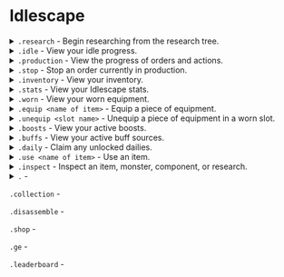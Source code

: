# Idlescape

<details>
  <summary><code>.research</code> - Begin researching from the research tree.</summary>
<br>
  
Aliases: `.play` `.start` `.quest` `.quests` `.tutorial`

The research tree is used to unlock new mechanics, skills, item recipes, and progress through the game. Use the arrow reactions to change your selection and the tick reaction to being researching the current selection or refresh the list.


* **Research time** indicates how long the research will take to complete.
* **Items Required** indicates the required items for the research. These items are taken from the inventory.
* Research level requirements cannot be boosted for.
* Once started, the research cannot be cancelled.
* A list of researches can be found using `.inspect researches`
* To view the details of a specific research use `.inspect research <name of research>`
</details>

<details>
  <summary><code>.idle</code> - View your idle progress.</summary>
<br>
  
Aliases: `.gather` `.gathering`

Skills are split into idle and production skills. Mining, Woodcutting, Fishing, Combat, Hunter, and Thieving are all idle skills. 

* Use `.idle <name of item>` to assign a resource to gather using the idle skills.
* Once an item has been assigned to be idled, you will continue to idle. It should be noted that the assigned item will never be unassigned so continuing to assign the same item has no effect.
* Your maximum idle time is the amount of time elapsed since your last idlescape command. If you have not issued an idlescape command for longer than your maximum idle time, all progress will be paused until a command is issued. The idle timer is reset every time you issue an idlescape command. Your maximum idle time is based on your current Agility level including boosts. 
* Ingredients are displayed under the recipe being idled. The number indicates the amount you have in your inventory. Idling will pause if you do not have enough ingredients to continue.
* The items per hour displays the number of time you will complete that recipe in the next hour. If you do not have enough ingredients for the next hour, or boosts will expire, the display will be updated to the reduced number.
</details>

<details>
  <summary><code>.production</code> - View the progress of orders and actions.</summary>
<br>
  
Aliases: `.prod` `.prog` `.progress`

Skills are split into idle and production skills. Smithing, Cooking, Crafting, Herblore, Farming, Runecrafting, Enchanting, Fletching, Invention, Firemaking, and Construction are all production skills. 

* Your maximum idle time is the amount of time elapsed since your last idlescape command. If you have not issued an idlescape command for longer than your maximum idle time, all progress will be paused until a command is issued. The idle timer is reset every time you issue an idlescape command. Your maximum idle time is based on your current Agility level including boosts.
* Use the arrow reactions to change pages if your list of orders spans multiple pages.
* Use `.make [quantity] <name of item>` to begin an order. If `quantity` is unspecified it will default to 1.
* Use `.stop <name of item>` to cancel an order. You will be refunded all ingredients.
* If using a skill speed boost, the time remaining on the order will reduce at a faster rate.
</details>

<details>
  <summary><code>.stop</code> - Stop an order currently in production.</summary>
<br>
  
Aliases: `.end` `.abort`

* Use `.stop <name of item>` to cancel an order.
* You will be refunded all remaining ingredients of a cancelled order.
</details>

<details>
  <summary><code>.inventory</code> - View your inventory.</summary>
<br>
  
Aliases: `.inv` `.bag` `.bank` `.items` `.backpack`

Your inventory is where all of your items are placed. 

* Use `.inventory <search>` to search through your inventory. Use `|` to separate multiple searches. For example: `.inventory ore|bar|logs` will search for `ore`, `bar` and `logs`
* Use the arrow reactions to change pages if your inventory spans multiple pages.

</details>

<details>
  <summary><code>.stats</code> - View your Idlescape stats.</summary>
<br>
  
Aliases: `.stat` `.skill` `.skills` `.level` `.levels`

Experience in skills is gained through actions. As you gain experience your skills will level up, unlocking more content.

The columns are in the following order:

| Skill name | Level | Experience
-|-|-

</details>

<details>
  <summary><code>.worn</code> - View your worn equipment.</summary>
<br>
  
Aliases: `.gear` `.equipment`

Equipping items

* Use `.equip <item name>` to equip an item.
* Use `.unequip <slot name>` to unequip an item. Unequip uses the slot name rather than the item name since items can be in multiple slots.
* Equipping an item to a slot already in use will unequip the currently worn item.
* Some items use multiple slots. For example: two-handed weapons use both the mainhand and offhand slots.
* **Attack** determines how hard you hit a monster.
* **Defence** determines how hard a monster hits you.
* **Max kills** determines the maximum number of kills you can achieve per hour. Equip items with the **kill cap** stat to raise it. If your **attack** is high enough to get more kills per hour than your **kill cap**, the number is capped down to your **max kills**.

</details>
  
<details>
  <summary><code>.equip &ltname of item></code> - Equip a piece of equipment.</summary>
<br>
  
Aliases: `.wear` `.wield` `.weild`

* Use `.unequip <slot name>` to unequip an item. Unequip uses the slot name rather than the item name since items can be in multiple slots.
* Equipping an item to a slot already in use will unequip the currently worn item.
* Some items use multiple slots. For example: two-handed weapons use both the mainhand and offhand slots.

</details>
  
<details>
  <summary><code>.unequip &ltslot name></code> - Unequip a piece of equipment in a worn slot.</summary>
<br>
  
Aliases: `.unwear` `.unwield` `.unweild`

* Unequip uses the slot name rather than the item name since items can be in multiple slots.
* Use `.equip <item name>` to equip an item.
* `slot name` can either be the name of the slot or its alias.

Slot name|Aliases|Unlock
-|-|-
Head|`helm`|
Cape|`back`|
Neck|`amulet` `ammy`|
Mainhand|`mh` `weapon`|
Offhand|`oh` `shield`|
Body|`top` `torso`|
Legs|`bottom` `bottoms`|
Hands|`glove` `gloves`|
Feet|`boot` `boots`|
Ring||
Ammo||
Consumable 1|`food 1` `consumable1` `c1`|
Consumable 2|`food 2` `consumable2` `c2`|Level 30 Combat
Consumable 3|`food 3` `consumable3` `c3`|Level 70 Combat
Pickaxe||Completion of the 'Pickaxes' research
Hatchet||Completion of the 'Hatchets' research
Fishing rod||Completion of the 'Fishing rods' research

  </details>

<details>
  <summary><code>.boosts</code> - View your active boosts.</summary>
<br>

</details>
  
<details>
  <summary><code>.buffs</code> - View your active buff sources.</summary>
<br>


</details>  
  
<details>
  <summary><code>.daily</code> - Claim any unlocked dailies.</summary>
<br>

* This command can be used once every 24 hours.
* **Daily streak** is the number of consecutive days you have claimed dailies.
* Streaks are reset if you have not claimed a daily for more than 36 hours.
* Each daily streak grants a 25% increase in daily rewards.
* Streaks are capped at 8 days, for a maximum of 200% increase in daily rewards.

Daily|Base Quantity|Unlock
-|-|-
Coins|500|
Bucket of sand|80|Completion of the 'Hand in the Sand' research

</details>
  
<details>
  <summary><code>.use &ltname of item></code> - Use an item.</summary>
<br>

Syntax: `.use [quantity] <item>`

* If `quantity` is unspecified it will default to 1.
* Items that can be used are denoted by the 'use' icon in your `.inventory`
* **Add buff** items, such as potions, grant you boosts for a certain duration. You can view your active buffs using `.buffs`
* **Lootbox** items, such as seedboxes, can be opened using this command. You can view the loot table of the lootbox using `.inspect item <name of item>`
 
</details>

<details>
  <summary><code>.inspect</code> - Inspect an item, monster, component, or research.</summary>
<br>

<details>
<summary><code>.inspect item &ltname of item></code> - Inspect an item.</summary>
<br>

Field|Description
-|-
Value|The value at which the `.shop` will purchase this item if it can be sold to the shop.
Tradeable|Whether the item can be traded to other players on the Grand Exchange using the `.ge` command.
Sold in shop|Whether the item is sold in the `.shop`
Source skill|The production slot the recipe uses. Only displayed if the item can be gathered or made through a skill.
Experience|The experience granted per recipe completed. Only displayed if the item can be gathered or made through a skill.
Time|The amount of time per recipe completion. This excludes any active boosts. Only displayed if the item can be gathered or made through a skill.
Ingredients|The required items per recipe completion. Some recipes do not require ingredients. Only displayed if the item can be gathered or made through a skill.
Source|The sources through which the item can be obtained. Only displayed if the item can be obtained from a monster, another item recipe, or a lootbox.
Requirements|The skill and research requirements to unlock the item recipe. Only displayed if the item can be gathered or made through a skill.
Disassemble|The possible components on the item's disassembly loot table, junk chance, and number of rolls per item. If multiple items are required per roll a 'Quantity' field will also be shown. Only displayed if the item can be disassembled using the `.disassemble` command.
Buffs|The duration of the buff granted per item used and its effect(s). Only displayed if the item grants a buff using the `.use` command.
Lootbox table|The loot table of the item and their rarities. Only displayed if the item opens a lootbox using the `.use` command.
Worn|The stats of the item. If the item has a worn effect, the effects will also be shown. Only displayed if the item can be worn using the `.equip` command.

</details>

<details>
<summary><code>.inspect monster &ltname of monster></code> - Inspect a monster.</summary>
<br>

Field|Description
-|-
Loot table|The loot table of the monster and their rarities. Guranteed drops are shown as 100% and are given in addition to the normal loot roll.
Stats|The stats of the monster.
Experience|The combat and style experience granted per kill.
Requirements|The skill and research requirements to unlock the monster.
Slayer only|Some monsters cannot be killed in idle combat using the `.fight` command, and can only be killed as a Slayer task using the `.slay` command.
Slayer|The requirements to be assigned the monster as a Slayer task. Also displays the slayer experience granted per kill.
  
</details>


<details>
  <summary><code>.inspect research &ltname of research></code> - Inspect a research.</summary>
  <br>

Field|Description
-|-
Infotext|Helptext to indicate what the research unlocks.
Requirements|The skill and research requirements to complete the research.
Items Required|The required items per research completion. Some researches do not require ingredients.
Research Time|The amount of time the research takes to complete. Some researches are completely instantly.

</details>
 
<details>
  <summary><code>.inspect researches</code> - View a list of all researches.</summary>
  <br>

  * The checkboxes indicate whether you have completed the research.

</details>

<details>
  <summary><code>.inspect skill &ltname of skill></code> - Inspect a skill to view the unlock table.</summary>
  <br>

  * The checkboxes indicate whether the recipe is unlocked.
  * The skill requirements are listed following the recipe name.
  * **Requirements** indicates the requirements to unlock the skill. The checkbox beside requirement

</details>

<details>
  <summary><code>.inspect collection &ltname of collection></code> - Inspect a collection.</summary>
  <br>

  * Identical to `.collection view`
  * The checkboxes indicate whether the item is currently in your inventory.

</details>

<details>
<summary><code>.inspect component &ltname of item></code> - View a list of items that disassemble into a component.</summary>
<br>

* This command is only for items which can be obtained through the `.disassmble` command.
* All rarities are displayed **after** junk chance. See `.disassemble` on how component rarities function.

</details>

</details>
  
<details>
  <summary><code>.</code> - </summary>
<br>
  
Aliases:

</details>

`.collection` - 

`.disassemble` - 

`.shop` - 

`.ge` - 

`.leaderboard` - 
